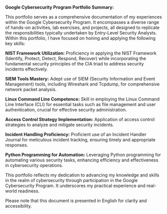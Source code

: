 **Google Cybersecurity Program Portfolio Summary:**

This portfolio serves as a comprehensive documentation of my experiences within the Google Cybersecurity Program. It encompasses a diverse range of hands-on activities, lab exercises, and projects, all designed to replicate the responsibilities typically undertaken by Entry-Level Security Analysts. Within this portfolio, I have focused on honing and applying the following key skills:

**NIST Framework Utilization:** Proficiency in applying the NIST Framework (Identify, Protect, Detect, Respond, Recover) while incorporating the fundamental security principles of the CIA triad to address security incidents effectively.

**SIEM Tools Mastery:** Adept use of SIEM (Security Information and Event Management) tools, including Wireshark and Tcpdump, for comprehensive network packet analysis.

**Linux Command Line Competence:** Skill in employing the Linux Command Line Interface (CLI) for essential tasks such as file management and user authentication, crucial for effective security administration.

**Access Control Strategy Implementation:** Application of access control strategies to analyze and mitigate security incidents.

**Incident Handling Proficiency:** Proficient use of an Incident Handler Journal for meticulous incident tracking, ensuring timely and appropriate responses.

**Python Programming for Automation:** Leveraging Python programming for automating various security tasks, enhancing efficiency and effectiveness in cybersecurity operations.

This portfolio reflects my dedication to advancing my knowledge and skills in the realm of cybersecurity through participation in the Google Cybersecurity Program. It underscores my practical experience and real-world readiness.

Please note that this document is presented in English for clarity and accessibility.
